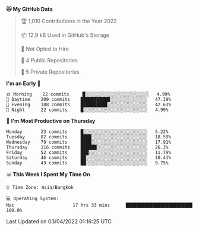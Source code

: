 <!--START_SECTION:waka-->
**🐱 My GitHub Data** 

> 🏆 1,010 Contributions in the Year 2022
 > 
> 📦 12.9 kB Used in GitHub's Storage 
 > 
> 🚫 Not Opted to Hire
 > 
> 📜 4 Public Repositories 
 > 
> 🔑 5 Private Repositories  
 > 
**I'm an Early 🐤** 

```text
🌞 Morning    22 commits     █░░░░░░░░░░░░░░░░░░░░░░░░   4.99% 
🌆 Daytime    209 commits    ███████████░░░░░░░░░░░░░░   47.39% 
🌃 Evening    188 commits    ██████████░░░░░░░░░░░░░░░   42.63% 
🌙 Night      22 commits     █░░░░░░░░░░░░░░░░░░░░░░░░   4.99%

```
📅 **I'm Most Productive on Thursday** 

```text
Monday       23 commits     █░░░░░░░░░░░░░░░░░░░░░░░░   5.22% 
Tuesday      82 commits     ████░░░░░░░░░░░░░░░░░░░░░   18.59% 
Wednesday    79 commits     ████░░░░░░░░░░░░░░░░░░░░░   17.91% 
Thursday     116 commits    ██████░░░░░░░░░░░░░░░░░░░   26.3% 
Friday       52 commits     ███░░░░░░░░░░░░░░░░░░░░░░   11.79% 
Saturday     46 commits     ██░░░░░░░░░░░░░░░░░░░░░░░   10.43% 
Sunday       43 commits     ██░░░░░░░░░░░░░░░░░░░░░░░   9.75%

```


📊 **This Week I Spent My Time On** 

```text
⌚︎ Time Zone: Asia/Bangkok

💻 Operating System: 
Mac                      17 hrs 33 mins      █████████████████████████   100.0%

```


 Last Updated on 03/04/2022 01:16:25 UTC
<!--END_SECTION:waka-->